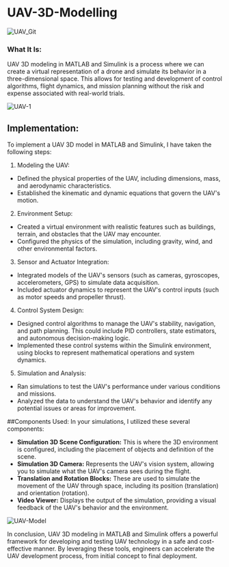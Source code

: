 # UAV-3D-Modelling

![UAV_Git](https://github.com/Prajyot9501/UAV-3D-Modelling/assets/60104217/e92c6085-b930-43dc-b359-30adc84fd603)

### What It Is:
UAV 3D modeling in MATLAB and Simulink is a process where we can create a virtual representation of a drone and simulate its behavior in a three-dimensional space. This allows for testing and development of control algorithms, flight dynamics, and mission planning without the risk and expense associated with real-world trials.

![UAV-1](https://github.com/Prajyot9501/UAV-3D-Modelling/assets/60104217/a9c93c32-7565-40b9-a2a1-db63542fa1e8)

## Implementation:
To implement a UAV 3D model in MATLAB and Simulink, I have taken the following steps:


1. Modeling the UAV:
- Defined the physical properties of the UAV, including dimensions, mass, and aerodynamic characteristics.
- Established the kinematic and dynamic equations that govern the UAV's motion.
2. Environment Setup:
- Created a virtual environment with realistic features such as buildings, terrain, and obstacles that the UAV may encounter.
- Configured the physics of the simulation, including gravity, wind, and other environmental factors.
3. Sensor and Actuator Integration:
- Integrated models of the UAV's sensors (such as cameras, gyroscopes, accelerometers, GPS) to simulate data acquisition.
- Included actuator dynamics to represent the UAV's control inputs (such as motor speeds and propeller thrust).
4. Control System Design:
- Designed control algorithms to manage the UAV's stability, navigation, and path planning. This could include PID controllers, state estimators, and autonomous decision-making logic.
- Implemented these control systems within the Simulink environment, using blocks to represent mathematical operations and system dynamics.
5. Simulation and Analysis:
- Ran simulations to test the UAV's performance under various conditions and missions.
- Analyzed the data to understand the UAV's behavior and identify any potential issues or areas for improvement.

##Components Used:
In your simulations, I utilized these several components:

- **Simulation 3D Scene Configuration:** This is where the 3D environment is configured, including the placement of objects and definition of the scene.
- **Simulation 3D Camera:** Represents the UAV's vision system, allowing you to simulate what the UAV's camera sees during the flight.
- **Translation and Rotation Blocks:** These are used to simulate the movement of the UAV through space, including its position (translation) and orientation (rotation).
- **Video Viewer:** Displays the output of the simulation, providing a visual feedback of the UAV's behavior and the environment.


![UAV-Model](https://github.com/Prajyot9501/UAV-3D-Modelling/assets/60104217/ac2f2d85-885f-4de4-abc6-657da4e59bb8)

In conclusion, UAV 3D modeling in MATLAB and Simulink offers a powerful framework for developing and testing UAV technology in a safe and cost-effective manner. By leveraging these tools, engineers can accelerate the UAV development process, from initial concept to final deployment.
